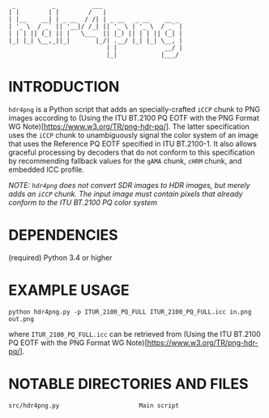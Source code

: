      _          _          ___                      
    | |        | |        /   |                     
    | |__    __| | _ __  / /| | _ __   _ __    __ _ 
    | '_ \  / _` || '__|/ /_| || '_ \ | '_ \  / _` |
    | | | || (_| || |   \___  || |_) || | | || (_| |
    |_| |_| \__,_||_|       |_/| .__/ |_| |_| \__, |
                               | |             __/ |
                               |_|            |___/ 

                               
INTRODUCTION
============

`hdr4png` is a Python script that adds an specially-crafted `iCCP` chunk to PNG images according to (Using the ITU BT.2100 PQ EOTF with the PNG Format WG Note)[https://www.w3.org/TR/png-hdr-pq/]. The latter specification uses the `iCCP` chunk to unambiguously signal the color system of an image that uses the Reference PQ EOTF specified in ITU BT.2100-1. It also allows graceful processing by decoders that do not conform to this specification by recommending fallback values for the `gAMA` chunk, `cHRM` chunk, and embedded ICC profile.

_NOTE: `hdr4png` does not convert SDR images to HDR images, but merely adds an `iCCP` chunk. The input image must contain pixels that already conform to the ITU BT.2100 PQ color system_


DEPENDENCIES
============

(required) Python 3.4 or higher


EXAMPLE USAGE
=============

    python hdr4png.py -p ITUR_2100_PQ_FULL ITUR_2100_PQ_FULL.icc in.png out.png
    
where `ITUR_2100_PQ_FULL.icc` can be retrieved from (Using the ITU BT.2100 PQ EOTF with the PNG Format WG Note)[https://www.w3.org/TR/png-hdr-pq/].


NOTABLE DIRECTORIES AND FILES
=============================

    src/hdr4png.py                      Main script